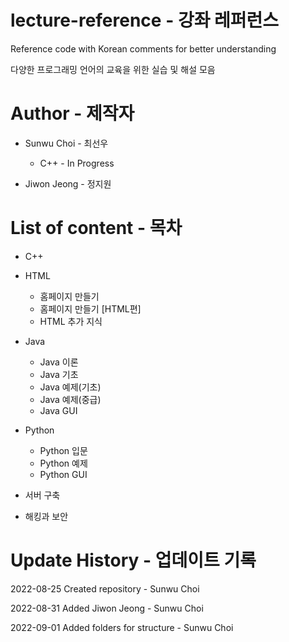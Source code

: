# lecture-reference - 강좌 레퍼런스
Reference code with Korean comments for better understanding

다양한 프로그래밍 언어의 교육을 위한 실습 및 해설 모음

# Author - 제작자
* Sunwu Choi - 최선우
  * C++ - In Progress


* Jiwon Jeong - 정지원


# List of content - 목차
* C++


* HTML
  * 홈페이지 만들기
  * 홈페이지 만들기 [HTML편]
  * HTML 추가 지식


* Java
  * Java 이론
  * Java 기초
  * Java 예제(기초)
  * Java 예제(중급)
  * Java GUI


* Python
  * Python 입문
  * Python 예제
  * Python GUI


* 서버 구축


* 해킹과 보안




# Update History - 업데이트 기록
2022-08-25 Created repository - Sunwu Choi

2022-08-31 Added Jiwon Jeong - Sunwu Choi

2022-09-01 Added folders for structure - Sunwu Choi